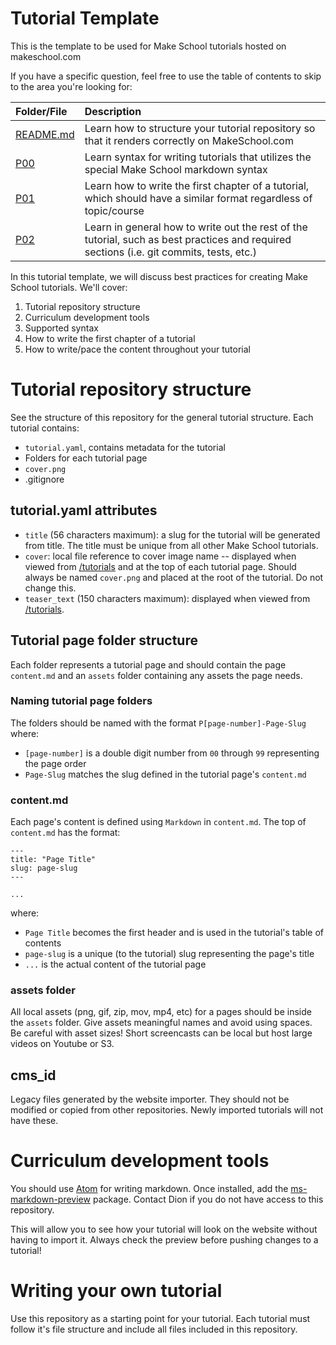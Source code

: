 # Tutorial Template

This is the template to be used for Make School tutorials hosted on makeschool.com

If you have a specific question, feel free to use the table of contents to skip to the area you're looking for:

| Folder/File   | Description |
|:--------------------|:-----------------------|
| [README.md](README.md) | Learn how to structure your tutorial repository so that it renders correctly on MakeSchool.com |
| [P00](P00-Getting-Started/content.md) | Learn syntax for writing tutorials that utilizes the special Make School markdown syntax  |
| [P01](P01-First-Chapter/content.md) | Learn how to write the first chapter of a tutorial, which should have a similar format regardless of topic/course |
| [P02](P02-Writing-Content/content.md) | Learn in general how to write out the rest of the tutorial, such as best practices and required sections (i.e. git commits, tests, etc.) |

In this tutorial template, we will discuss best practices for creating Make School tutorials. We'll cover:

1. Tutorial  repository structure
1. Curriculum development tools
1. Supported syntax
1. How to write the first chapter of a tutorial
1. How to write/pace the content throughout your tutorial

# Tutorial repository structure

See the structure of this repository for the general tutorial structure. Each tutorial contains:

- `tutorial.yaml`, contains metadata for the tutorial
- Folders for each tutorial page
- `cover.png`
- .gitignore

## tutorial.yaml attributes

- `title` (56 characters maximum): a slug for the tutorial will be generated from title. The title must be unique from all other Make School tutorials.
- `cover`: local file reference to cover image name -- displayed when viewed from [/tutorials](https://makeschool.com/tutorials) and at the top of each tutorial page. Should always be named `cover.png` and placed at the root of the tutorial. Do not change this.
- `teaser_text` (150 characters maximum): displayed when viewed from [/tutorials](https://makeschool.com/tutorials).

## Tutorial page folder structure

Each folder represents a tutorial page and should contain the page `content.md` and an `assets` folder containing any assets the page needs.

### Naming tutorial page folders

The folders should be named with the format `P[page-number]-Page-Slug` where:

- `[page-number]` is a double digit number from `00` through `99` representing the page order
- `Page-Slug` matches the slug defined in the tutorial page's `content.md`

### content.md

Each page's content is defined using `Markdown` in `content.md`. The top of `content.md` has the format:

```
---
title: "Page Title"
slug: page-slug
---

...
```

where:

- `Page Title` becomes the first header and is used in the tutorial's table of contents
- `page-slug` is a unique (to the tutorial) slug representing the page's title
- `...` is the actual content of the tutorial page

### assets folder

All local assets (png, gif, zip, mov, mp4, etc) for a pages should be inside the `assets` folder. Give assets meaningful names and avoid using spaces. Be careful with asset sizes! Short screencasts can be local but host large videos on Youtube or S3.

## cms_id

Legacy files generated by the website importer. They should not be modified or copied from other repositories. Newly imported tutorials will not have these.

# Curriculum development tools

You should use [Atom](https://atom.io/) for writing markdown. Once installed, add the [ms-markdown-preview](https://github.com/makeschool/ms-markdown-preview) package. Contact Dion if you do not have access to this repository.

This will allow you to see how your tutorial will look on the website without having to import it. Always check the preview before pushing changes to a tutorial!

# Writing your own tutorial

Use this repository as a starting point for your tutorial. Each tutorial must follow it's file structure and include all files included in this repository.
